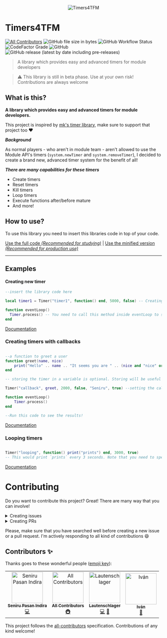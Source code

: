 <p align='center'>
  
  <img src='https://user-images.githubusercontent.com/34127015/68472955-b7ee4200-0247-11ea-91b6-6f81b570b31d.png' alt='Timers4TFM'> 
  <h1>Timers4TFM</h1>
  
</p>

[![All Contributors](https://img.shields.io/badge/all_contributors-4-orange.svg?style=flat-square)](#contributors)
![GitHub file size in bytes](https://img.shields.io/github/size/Seniru/Timers4TFM/src/timer.min.lua?label=Code%20size%20%28minified%29&style=flat-square)
![GitHub Workflow Status](https://img.shields.io/github/workflow/status/Seniru/Timers4TFM/Build?logo=github&style=flat-square)
![CodeFactor Grade](https://img.shields.io/codefactor/grade/github/Seniru/Timers4TFM?logo=codefactor&style=flat-square)
![GitHub](https://img.shields.io/github/license/Seniru/Timers4TFM?style=flat-square)
![GitHub release (latest by date including pre-releases)](https://img.shields.io/github/v/release/Seniru/Timers4TFM?include_prereleases&style=flat-square)

> A library which provides easy and advanced timers for module developers

> :warning: This library is still in beta phase. Use at your own risk!
> Contributions are always welcome

## What is this?

**A library which provides easy and advanced timers for module developers.**

This project is inspired by
[mk's timer library](https://atelier801.com/topic?f=6&t=875052), make sure to
support that project too :heart:

**_Background_**

As normal players - who aren't in module team - aren't allowed to use the Module
API's timers (`system.newTimer` and `system.removeTimer`), I decided to create a
brand new, advanced timer system for the benefit of all!

**_There are many capabilities for these timers_**

- Create timers
- Reset timers
- Kill timers
- Loop timers
- Execute functions after/before mature
- And more!

## How to use?

To use this library you need to insert this libraries code in top of your code.

[Use the full code _(Recommended for studying)_](https://raw.githubusercontent.com/Seniru/Timers4TFM/master/src/timer.lua)
|
[Use the minified version _(Recommended for production use)_](https://raw.githubusercontent.com/Seniru/Timers4TFM/master/src/timer.min.lua)

<hr>

## Examples

#### Creating new timer

```lua
--insert the library code here

local timer1 = Timer("timer1", function() end, 5000, false) -- Creating a very basic timer with a timeout value of 5000

function eventLoop()
  Timer.process() -- You need to call this method inside eventLoop to start and process timers
end


```

[Documentation](https://seniru.github.io/Timers4TFM/docs/src/1.html)

### Creating timers with callbacks

```lua

--a function to greet a user
function greet(name, nice)
    print("Hello" .. name .. "It seems you are " .. (nice and "nice" or "not nice"))
end

-- storing the timer in a variable is optional. Storing will be useful if you need to access information about the timer

Timer("callback", greet, 2000, false, "Seniru", true) --setting the callback to our greet function and pass "Seniru" and true as arguments

function eventLoop()
    Timer.process()
end

--Run this code to see the results!

```

[Documentation](https://seniru.github.io/Timers4TFM/docs/src/1.html)

### Looping timers

```lua

Timer("looping", function() print("prints") end, 3000, true)
-- This would print `prints` every 3 seconds. Note that you need to specify the time in milliseconds

```

[Documentation](https://seniru.github.io/Timers4TFM/docs/src/1.html)

# Contributing

Do you want to contribute this project? Great! There are many way that you can
involve!

<details>
    <summary>Creating issues</summary>
    You can create issues for,
    <ul>
        <li>Something is not working (bug)</li>
        <li>Suggestion / Feature request</li>
        <li>General questions</li>
    </ul>
</details>

<details>
    <summary>Creating PRs</summary>
    You can submit a PR for,
    <ul>
        <li>Bug fixes</li>
        <li>Improvements</li>
        <li>Additions of new features</li>
        <li>Minor fixes (such as fixing a typo)</li>
    </ul>
</details>

Please, make sure that you have searched well before creating a new issue or a
pull request. I'm actively responding to all kind of contributions :smile:

## Contributors ✨

Thanks goes to these wonderful people
([emoji key](https://allcontributors.org/docs/en/emoji-key)):

<!-- ALL-CONTRIBUTORS-LIST:START - Do not remove or modify this section -->
<!-- prettier-ignore -->
<table>
  <tr>
    <td align="center"><a href="https://github.com/Seniru"><img src="https://avatars2.githubusercontent.com/u/34127015?v=4" width="100px;" alt="Seniru Pasan Indira"/><br /><sub><b>Seniru Pasan Indira</b></sub></a><br /><a href="https://github.com/Seniru/Timers4TFM/commits?author=Seniru" title="Code">💻</a></td>
    <td align="center"><a href="https://allcontributors.org"><img src="https://avatars1.githubusercontent.com/u/46410174?v=4" width="100px;" alt="All Contributors"/><br /><sub><b>All Contributors</b></sub></a><br /><a href="#infra-all-contributors" title="Infrastructure (Hosting, Build-Tools, etc)">🚇</a></td>
    <td align="center"><a href="http://bit.ly/laut-id"><img src="https://avatars2.githubusercontent.com/u/26045253?v=4" width="100px;" alt="Lautenschlager"/><br /><sub><b>Lautenschlager</b></sub></a><br /><a href="https://github.com/Seniru/Timers4TFM/commits?author=Lautenschlager-id" title="Code">💻</a> <a href="https://github.com/Seniru/Timers4TFM/issues?q=author%3ALautenschlager-id" title="Bug reports">🐛</a></td>
    <td align="center"><a href="https://github.com/Tocutoeltuco"><img src="https://avatars2.githubusercontent.com/u/24902450?v=4" width="100px;" alt="Iván"/><br /><sub><b>Iván</b></sub></a><br /><a href="https://github.com/Seniru/Timers4TFM/issues?q=author%3ATocutoeltuco" title="Bug reports">🐛</a></td>
  </tr>
</table>

<!-- ALL-CONTRIBUTORS-LIST:END -->

This project follows the
[all-contributors](https://github.com/all-contributors/all-contributors)
specification. Contributions of any kind welcome!
